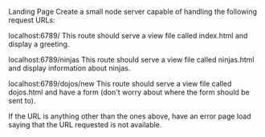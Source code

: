 Landing Page
Create a small node server capable of handling the following request URLs:

localhost:6789/    This route should serve a view file called index.html and display a greeting.

localhost:6789/ninjas    This route should serve a view file called ninjas.html and display information about ninjas.

localhost:6789/dojos/new    This route should serve a view file called dojos.html and have a form (don't worry about where the form should be sent to).

If the URL is anything other than the ones above, have an error page load saying that the URL requested is not available.